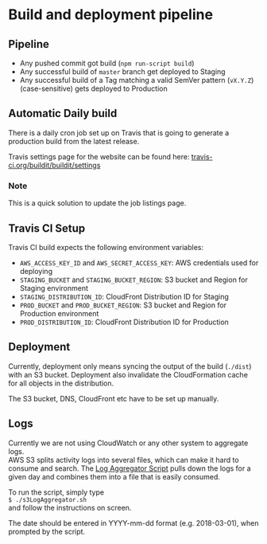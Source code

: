 # Build and deployment pipeline

## Pipeline

* Any pushed commit got build (`npm run-script build`)
* Any successful build of `master` branch get deployed to Staging
* Any successful build of a Tag matching a valid SemVer pattern (`vX.Y.Z`) (case-sensitive) gets deployed to Production

## Automatic Daily build

There is a daily cron job set up on Travis that is going to generate a production build from the latest release.

Travis settings page for the website can be found here: [travis-ci.org/buildit/buildit/settings](https://travis-ci.org/buildit/buildit/settings)

### Note
This is a quick solution to update the job listings page.



## Travis CI Setup

Travis CI build expects the following environment variables:

* `AWS_ACCESS_KEY_ID` and `AWS_SECRET_ACCESS_KEY`: AWS credentials used for deploying
* `STAGING_BUCKET` and `STAGING_BUCKET_REGION`: S3 bucket and Region for Staging environment
* `STAGING_DISTRIBUTION_ID`: CloudFront Distribution ID for Staging
* `PROD_BUCKET` and `PROD_BUCKET_REGION`: S3 bucket and Region for Production environment
* `PROD_DISTRIBUTION_ID`: CloudFront Distribution ID for Production


## Deployment

Currently, deployment only means syncing the output of the build (`./dist`) with an S3 bucket.
Deployment also invalidate the CloudFormation cache for all objects in the distribution.

The S3 bucket, DNS, CloudFront etc have to be set up manually.


## Logs

Currently we are not using CloudWatch or any other system to aggregate logs.  
AWS S3 splits activity logs into several files, which can make it hard to consume and search. The [Log Aggregator Script](./logAggregator.sh) pulls down the logs for a given day and combines them into a file that is easily consumed.

To run the script, simply type  
`$ ./s3LogAggregator.sh`  
and follow the instructions on screen.

The date should be entered in YYYY-mm-dd format (e.g. 2018-03-01), when prompted by the script.
